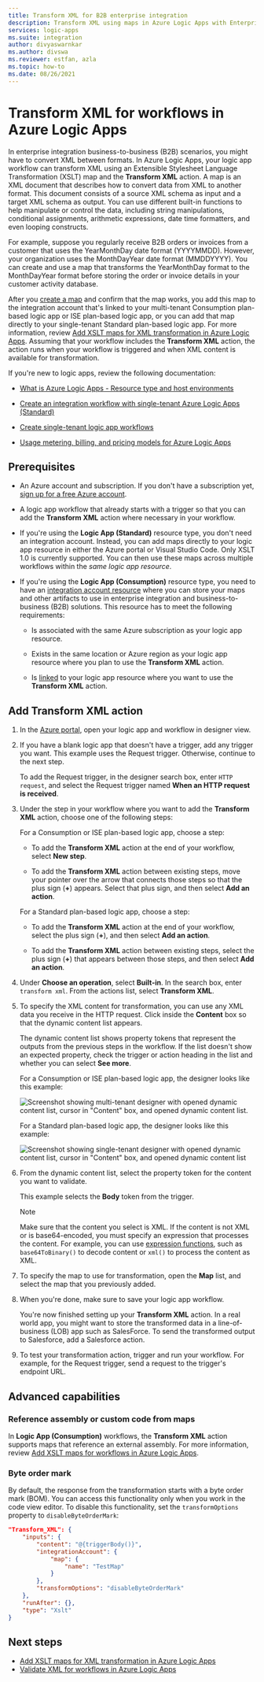 ```yaml
---
title: Transform XML for B2B enterprise integration
description: Transform XML using maps in Azure Logic Apps with Enterprise Integration Pack.
services: logic-apps
ms.suite: integration
author: divyaswarnkar
ms.author: divswa
ms.reviewer: estfan, azla
ms.topic: how-to
ms.date: 08/26/2021
---
```


# Transform XML for workflows in Azure Logic Apps

In enterprise integration business-to-business (B2B) scenarios, you might have to convert XML between formats. In Azure Logic Apps, your logic app workflow can transform XML using an Extensible Stylesheet Language Transformation (XSLT) map and the **Transform XML** action. A map is an XML document that describes how to convert data from XML to another format. This document consists of a source XML schema as input and a target XML schema as output.  You can use different built-in functions to help manipulate or control the data, including string manipulations, conditional assignments, arithmetic expressions, date time formatters, and even looping constructs.

For example, suppose you regularly receive B2B orders or invoices from a customer that uses the YearMonthDay date format (YYYYMMDD). However, your organization uses the MonthDayYear date format (MMDDYYYY). You can create and use a map that transforms the YearMonthDay format to the MonthDayYear format before storing the order or invoice details in your customer activity database.

After you [create a map](logic-apps-enterprise-integration-maps.md#create-maps) and confirm that the map works, you add this map to the integration account that's linked to your multi-tenant Consumption plan-based logic app or ISE plan-based logic app, or you can add that map directly to your single-tenant Standard plan-based logic app. For more information, review [Add XSLT maps for XML transformation in Azure Logic Apps](logic-apps-enterprise-integration-maps.md). Assuming that your workflow includes the **Transform XML** action, the action runs when your workflow is triggered and when XML content is available for transformation.

If you're new to logic apps, review the following documentation:

* [What is Azure Logic Apps - Resource type and host environments](logic-apps-overview.md#resource-type-and-host-environment-differences)

* [Create an integration workflow with single-tenant Azure Logic Apps (Standard)](create-single-tenant-workflows-azure-portal.md)

* [Create single-tenant logic app workflows](create-single-tenant-workflows-azure-portal.md)

* [Usage metering, billing, and pricing models for Azure Logic Apps](logic-apps-pricing.md)

## Prerequisites

* An Azure account and subscription. If you don't have a subscription yet, [sign up for a free Azure account](https://azure.microsoft.com/free/?WT.mc_id=A261C142F).

* A logic app workflow that already starts with a trigger so that you can add the **Transform XML** action where necessary in your workflow.

* If you're using the **Logic App (Standard)** resource type, you don't need an integration account. Instead, you can add maps directly to your logic app resource in either the Azure portal or Visual Studio Code. Only XSLT 1.0 is currently supported. You can then use these maps across multiple workflows within the *same logic app resource*.

* If you're using the **Logic App (Consumption)** resource type, you need to have an [integration account resource](logic-apps-enterprise-integration-create-integration-account.md) where you can store your maps and other artifacts to use in enterprise integration and business-to-business (B2B) solutions. This resource has to meet the following requirements:

  * Is associated with the same Azure subscription as your logic app resource.

  * Exists in the same location or Azure region as your logic app resource where you plan to use the **Transform XML** action.

  * Is [linked](logic-apps-enterprise-integration-create-integration-account.md#link-account) to your logic app resource where you want to use the **Transform XML** action.

## Add Transform XML action

1. In the [Azure portal](https://portal.azure.com), open your logic app and workflow in designer view.

1. If you have a blank logic app that doesn't have a trigger, add any trigger you want. This example uses the Request trigger. Otherwise, continue to the next step.

   To add the Request trigger, in the designer search box, enter `HTTP request`, and select the Request trigger named **When an HTTP request is received**.

1. Under the step in your workflow where you want to add the **Transform XML** action, choose one of the following steps:

   For a Consumption or ISE plan-based logic app, choose a step:

   * To add the **Transform XML** action at the end of your workflow, select **New step**.

   * To add the **Transform XML** action between existing steps, move your pointer over the arrow that connects those steps so that the plus sign (**+**) appears. Select that plus sign, and then select **Add an action**.

   For a Standard plan-based logic app, choose a step:

   * To add the **Transform XML** action at the end of your workflow, select the plus sign (**+**), and then select **Add an action**.

   * To add the **Transform XML** action between existing steps, select the plus sign (**+**) that appears between those steps, and then select **Add an action**.

1. Under **Choose an operation**, select **Built-in**. In the search box, enter `transform xml`. From the actions list, select **Transform XML**.

1. To specify the XML content for transformation, you can use any XML data you receive in the HTTP request. Click inside the **Content** box so that the dynamic content list appears.

   The dynamic content list shows property tokens that represent the outputs from the previous steps in the workflow. If the list doesn't show an expected property, check the trigger or action heading in the list and whether you can select **See more**.

   For a Consumption or ISE plan-based logic app, the designer looks like this example:

   ![Screenshot showing multi-tenant designer with opened dynamic content list, cursor in "Content" box, and opened dynamic content list.](./media/logic-apps-enterprise-integration-transform/open-dynamic-content-list-multi-tenant.png)

   For a Standard plan-based logic app, the designer looks like this example:

   ![Screenshot showing single-tenant designer with opened dynamic content list, cursor in "Content" box, and opened dynamic content list](./media/logic-apps-enterprise-integration-transform/open-dynamic-content-list-single-tenant.png)

1. From the dynamic content list, select the property token for the content you want to validate.

   This example selects the **Body** token from the trigger.

   > [!NOTE]
   > Make sure that the content you select is XML. If the content is not XML or is base64-encoded, you must specify an expression 
   > that processes the content. For example, you can use [expression functions](workflow-definition-language-functions-reference.md), 
   > such as `base64ToBinary()` to decode content or `xml()` to process the content as XML.

1. To specify the map to use for transformation, open the **Map** list, and select the map that you previously added.

1. When you're done, make sure to save your logic app workflow.

   You're now finished setting up your **Transform XML** action. In a real world app, you might want to store the transformed data in a line-of-business (LOB) app such as SalesForce. To send the transformed output to Salesforce, add a Salesforce action.

1. To test your transformation action, trigger and run your workflow. For example, for the Request trigger, send a request to the trigger's endpoint URL.

## Advanced capabilities

### Reference assembly or custom code from maps

In **Logic App (Consumption)** workflows, the **Transform XML** action supports maps that reference an external assembly. For more information, review [Add XSLT maps for workflows in Azure Logic Apps](logic-apps-enterprise-integration-maps.md#add-assembly).

### Byte order mark

By default, the response from the transformation starts with a byte order mark (BOM). You can access this functionality only when you work in the code view editor. To disable this functionality, set the `transformOptions` property to `disableByteOrderMark`:

```json
"Transform_XML": {
    "inputs": {
        "content": "@{triggerBody()}",
        "integrationAccount": {
            "map": {
                "name": "TestMap"
            }
        },
        "transformOptions": "disableByteOrderMark"
    },
    "runAfter": {},
    "type": "Xslt"
}
```

## Next steps

* [Add XSLT maps for XML transformation in Azure Logic Apps](logic-apps-enterprise-integration-maps.md)
* [Validate XML for workflows in Azure Logic Apps](logic-apps-enterprise-integration-xml-validation.md)